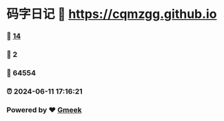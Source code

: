 # 码字日记 :link: https://cqmzgg.github.io 
### :page_facing_up: [14](https://cqmzgg.github.io/tag.html) 
### :speech_balloon: 2 
### :hibiscus: 64554 
### :alarm_clock: 2024-06-11 17:16:21 
### Powered by :heart: [Gmeek](https://github.com/Meekdai/Gmeek)

